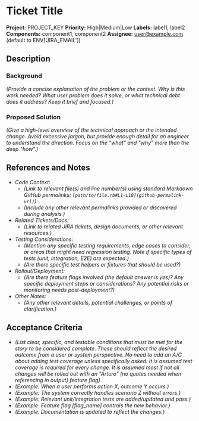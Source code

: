 # Ticket Title

**Project:** PROJECT_KEY
**Priority:** High|Medium|Low
**Labels:** label1, label2
**Components:** component1, component2
**Assignee:** user@example.com (default to ENV['JIRA_EMAIL'])

## Description

### Background
*(Provide a concise explanation of the problem or the context. Why is this work needed? What user problem does it solve, or what technical debt does it address? Keep it brief and focused.)*

### Proposed Solution
*(Give a high-level overview of the technical approach or the intended change. Avoid excessive jargon, but provide enough detail for an engineer to understand the direction. Focus on the "what" and "why" more than the deep "how".)*

## References and Notes

*   *Code Context:*
    *   *(Link to relevant file(s) and line number(s) using standard Markdown GitHub permalinks: `[path/to/file.rb#L1-L10](github-permalink-url)`)*
    *   *(Include any other relevant permalinks provided or discovered during analysis.)*
*   *Related Tickets/Docs:*
    *   *(Link to related JIRA tickets, design documents, or other relevant resources.)*
*   *Testing Considerations:*
    *   *(Mention any specific testing requirements, edge cases to consider, or areas that might need regression testing. Note if specific types of tests (unit, integration, E2E) are expected.)*
    *   *(Are there specific test helpers or fixtures that should be used?)*
*   *Rollout/Deployment:*
    *   *(Are there feature flags involved (the default answer is yes)? Any specific deployment steps or considerations? Any potential risks or monitoring needs post-deployment?)*
*   *Other Notes:*
    *   *(Any other relevant details, potential challenges, or points of clarification.)*

## Acceptance Criteria

*   *(List clear, specific, and testable conditions that must be met for the story to be considered complete. These should reflect the desired outcome from a user or system perspective. No need to add an A/C about adding test coverage unless specifically asked. It is assumed test coverage is required for every change. It is assumed most if not all changes will be rolled out with an "Arturo" (no quotes needed when referencing in output) feature flag)*
*   *(Example: When a user performs action X, outcome Y occurs.)*
*   *(Example: The system correctly handles scenario Z without errors.)*
*   *(Example: Relevant unit/integration tests are added/updated and pass.)*
*   *(Example: Feature flag [flag_name] controls the new behavior.)*
*   *(Example: Documentation is updated to reflect the changes.)*